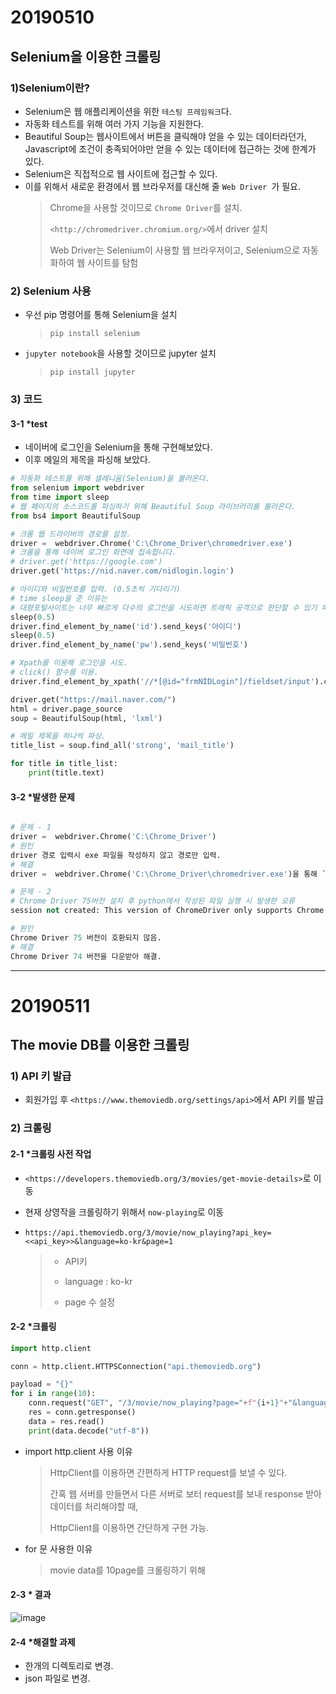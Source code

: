 # 20190510

## Selenium을 이용한 크롤링



### 1)Selenium이란?

* Selenium은 웹 애플리케이션을 위한 `테스팅 프레임워크`다.
* 자동화 테스트를 위해 여러 가지 기능을 지원한다.
* Beautiful Soup는 웹사이트에서 버튼을 클릭해야 얻을 수 있는 데이터라던가, Javascript에 조건이 충족되어야만 얻을 수 있는 데이터에 접근하는 것에 한계가 있다.
* Selenium은 직접적으로 웹 사이트에 접근할 수 있다.
* 이를 위해서 새로운 환경에서 웹 브라우저를 대신해 줄 `Web Driver `가 필요.
  > Chrome을 사용할 것이므로 `Chrome Driver`를 설치.
  >
  > `<http://chromedriver.chromium.org/>`에서 driver 설치
  >
  > Web Driver는 Selenium이 사용할 웹 브라우저이고, Selenium으로 자동화하여 웹 사이트를 탐험



### 2) Selenium 사용

* 우선 pip 명령어를 통해 Selenium을 설치

  > `pip install selenium`
* `jupyter notebook`을 사용할 것이므로 jupyter 설치

  > `pip install jupyter`



### 3) 코드

#### 3-1 *test

* 네이버에 로그인을 Selenium을 통해 구현해보았다.
* 이후 메일의 제목을 파싱해 보았다.

```python
# 자동화 테스트를 위해 셀레니움(Selenium)을 불러온다.
from selenium import webdriver
from time import sleep
# 웹 페이지의 소스코드를 파싱하기 위해 Beautiful Soup 라이브러리를 불러온다.
from bs4 import BeautifulSoup

# 크롬 웹 드라이버의 경로를 설정.
driver =  webdriver.Chrome('C:\Chrome_Driver\chromedriver.exe')
# 크롬을 통해 네이버 로그인 화면에 접속합니다.
# driver.get('https://google.com')
driver.get('https://nid.naver.com/nidlogin.login')

# 아이디와 비밀번호를 입력. (0.5초씩 기다리기)
# time sleep을 준 이유는 
# 대형포털사이트는 너무 빠르게 다수의 로그인을 시도하면 트래픽 공격으로 판단할 수 있기 떄문이다.
sleep(0.5)
driver.find_element_by_name('id').send_keys('아이디')
sleep(0.5)
driver.find_element_by_name('pw').send_keys('비밀번호')

# Xpath를 이용해 로그인을 시도.
# click() 함수를 이용.
driver.find_element_by_xpath('//*[@id="frmNIDLogin"]/fieldset/input').click()

driver.get("https://mail.naver.com/")
html = driver.page_source
soup = BeautifulSoup(html, 'lxml')

# 메일 제목을 하나씩 파싱.
title_list = soup.find_all('strong', 'mail_title')

for title in title_list:
    print(title.text)
```



#### 3-2 *발생한 문제

```python

# 문제 - 1
driver =  webdriver.Chrome('C:\Chrome_Driver')
# 원인
driver 경로 입력시 exe 파일을 작성하지 않고 경로만 입력.
# 해결
driver =  webdriver.Chrome('C:\Chrome_Driver\chromedriver.exe')을 통해 `chromedriver.exe` 추가

# 문제 - 2
# Chrome Driver 75버전 설치 후 python에서 작성된 파일 실행 시 발생한 오류
session not created: This version of ChromeDriver only supports Chrome version 75 error with ChromeDriver Chrome using Selenium

# 원인
Chrome Driver 75 버전이 호환되지 않음.
# 해결
Chrome Driver 74 버전을 다운받아 해결.
```



---

# 20190511

## The movie DB를 이용한 크롤링

### 

### 1) API 키 발급

* 회원가입 후 `<https://www.themoviedb.org/settings/api>`에서 API 키를 발급



### 2) 크롤링

#### 2-1 *크롤링 사전 작업

* `<https://developers.themoviedb.org/3/movies/get-movie-details>`로 이동

* 현재 상영작을 크롤링하기 위해서 `now-playing`로 이동

* `https://api.themoviedb.org/3/movie/now_playing?api_key=<<api_key>>&language=ko-kr&page=1`

  > * API키
  >
  > * language : ko-kr
  > * page 수 설정

#### 2-2  *크롤링

```python
import http.client

conn = http.client.HTTPSConnection("api.themoviedb.org")

payload = "{}"
for i in range(10):
    conn.request("GET", "/3/movie/now_playing?page="+f"{i+1}"+"&language=ko-kr&api_key=f55decdd8b4533ff751d5e5df47ac372", payload)
    res = conn.getresponse()
    data = res.read()
    print(data.decode("utf-8"))
```

* import http.client 사용 이유

  > HttpClient를 이용하면 간편하게 HTTP request를 보낼 수 있다.
  >
  > 간혹 웹 서버를 만들면서 다른 서버로 보터 request를 보내 response 받아 데이터를 처리해야할 때,
  >
  > HttpClient를 이용하면 간단하게 구현 가능.

  

* for 문 사용한 이유

  > movie data를 10page를 크롤링하기 위해

#### 2-3 * 결과

![image](https://user-images.githubusercontent.com/45934494/57575190-1a28de80-7481-11e9-9c57-4fa11ca0a220.png)



#### 2-4 *해결할 과제

* 한개의 디렉토리로 변경.
* json 파일로 변경.